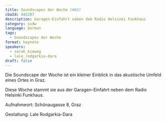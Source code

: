 ```yaml
---
title: Soundscapes der Woche (#02)
cbaId: 442287
description: Garagen-Einfahrt neben dem Radio Helsinki Funkhaus
category: ssdw
language: German
tags:
  - Soundscapes der Woche
format: keynote
speakers:
  - sarah_kieweg
  - lale_rodgarkia-dara
draft: false
---
```

Die Soundscape der Woche ist ein kleiner Einblick in das akustische Umfeld eines Ortes in Graz.

Diese Woche stammt sie aus der Garagen-Einfahrt neben dem Radio Helsinki Funkhaus.

Aufnahmeort: Schönaugasse 8, Graz

Gestaltung: Lale Rodgarkia-Dara

